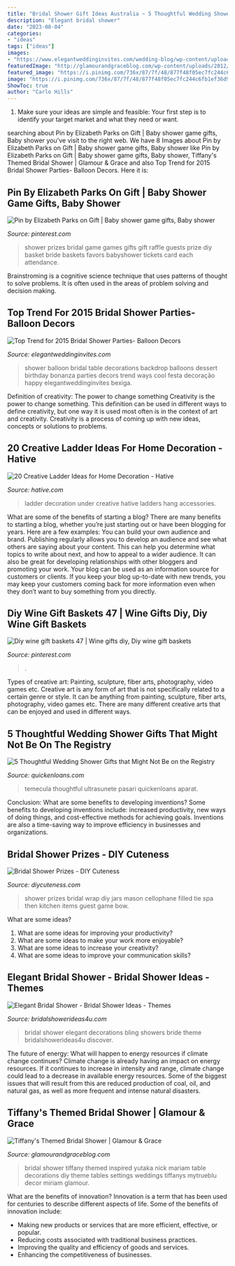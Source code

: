 ```yaml
---
title: "Bridal Shower Gift Ideas Australia ~ 5 Thoughtful Wedding Shower Gifts That Might Not Be On The Registry"
description: "Elegant bridal shower"
date: "2023-08-04"
categories:
- "ideas"
tags: ["ideas"]
images:
- "https://www.elegantweddinginvites.com/wedding-blog/wp-content/uploads/2015/01/vintage-shades-of-blue-balloon-themed-bridal-shower-ideas.jpg"
featuredImage: "http://glamourandgraceblog.com/wp-content/uploads/2012/11/Tiffanys-bridal-shower-Nick-Yutaka_01.jpg"
featured_image: "https://i.pinimg.com/736x/87/7f/48/877f48f05ec7fc244c6fb1ef36d99f0e.jpg"
image: "https://i.pinimg.com/736x/87/7f/48/877f48f05ec7fc244c6fb1ef36d99f0e.jpg"
ShowToc: true
author: "Carlo Hills"
---
```



1. Make sure your ideas are simple and feasible: Your first step is to identify your target market and what they need or want.

	

		
searching about Pin by Elizabeth Parks on Gift | Baby shower game gifts, Baby shower you've visit to the right web. We have 8 Images about Pin by Elizabeth Parks on Gift | Baby shower game gifts, Baby shower like Pin by Elizabeth Parks on Gift | Baby shower game gifts, Baby shower, Tiffany&#039;s Themed Bridal Shower | Glamour &amp; Grace and also Top Trend for 2015 Bridal Shower Parties- Balloon Decors. Here it is:
		
    
## Pin By Elizabeth Parks On Gift | Baby Shower Game Gifts, Baby Shower

<img loading=lazy src="https://i.pinimg.com/736x/39/3b/33/393b33d9f47d9ccbc8f7d40eb13578eb.jpg" onerror="this.onerror=null;this.src='https://tse3.mm.bing.net/th?id=OIP.vzGOQiwfeP47qXfkdY7gkwHaJ3&amp;pid=15.1';" alt="Pin by Elizabeth Parks on Gift | Baby shower game gifts, Baby shower">

_Source: pinterest.com_

>shower prizes bridal game games gifts gift raffle guests prize diy basket bride baskets favors babyshower tickets card each attendance. 

	

Brainstroming is a cognitive science technique that uses patterns of thought to solve problems. It is often used in the areas of problem solving and decision making.

    
## Top Trend For 2015 Bridal Shower Parties- Balloon Decors

<img loading=lazy src="https://www.elegantweddinginvites.com/wedding-blog/wp-content/uploads/2015/01/vintage-shades-of-blue-balloon-themed-bridal-shower-ideas.jpg" onerror="this.onerror=null;this.src='https://tse4.mm.bing.net/th?id=OIP.OoRztR9R3_j-6WxYej0OjQHaKG&amp;pid=15.1';" alt="Top Trend for 2015 Bridal Shower Parties- Balloon Decors">

_Source: elegantweddinginvites.com_

>shower balloon bridal table decorations backdrop balloons dessert birthday bonanza parties decors trend ways cool festa decoração happy elegantweddinginvites bexiga. 

	

Definition of creativity: The power to change something
Creativity is the power to change something. This definition can be used in different ways to define creativity, but one way it is used most often is in the context of art and creativity. Creativity is a process of coming up with new ideas, concepts or solutions to problems.

    
## 20 Creative Ladder Ideas For Home Decoration - Hative

<img loading=lazy src="https://hative.com/wp-content/uploads/2014/06/ladder-decor-ideas/20-ladder-decor-ideas.jpg" onerror="this.onerror=null;this.src='https://tse1.mm.bing.net/th?id=OIP.DnWg652kQc8FWCIogHUlCgHaLI&amp;pid=15.1';" alt="20 Creative Ladder Ideas for Home Decoration - Hative">

_Source: hative.com_

>ladder decoration under creative hative ladders hang accessories. 

	

What are some of the benefits of starting a blog?
There are many benefits to starting a blog, whether you’re just starting out or have been blogging for years. Here are a few examples: 
You can build your own audience and brand. 
Publishing regularly allows you to develop an audience and see what others are saying about your content. This can help you determine what topics to write about next, and how to appeal to a wider audience. 
It can also be great for developing relationships with other bloggers and promoting your work. 
Your blog can be used as an information source for customers or clients. If you keep your blog up-to-date with new trends, you may keep your customers coming back for more information even when they don’t want to buy something from you directly.

    
## Diy Wine Gift Baskets 47 | Wine Gifts Diy, Diy Wine Gift Baskets

<img loading=lazy src="https://i.pinimg.com/736x/87/7f/48/877f48f05ec7fc244c6fb1ef36d99f0e.jpg" onerror="this.onerror=null;this.src='https://tse2.mm.bing.net/th?id=OIP.CXyxuBTuPz3j0mSAwTBBIwHaLG&amp;pid=15.1';" alt="Diy wine gift baskets 47 | Wine gifts diy, Diy wine gift baskets">

_Source: pinterest.com_

>. 

	

Types of creative art: Painting, sculpture, fiber arts, photography, video games etc.
Creative art is any form of art that is not specifically related to a certain genre or style. It can be anything from painting, sculpture, fiber arts, photography, video games etc. There are many different creative arts that can be enjoyed and used in different ways.

    
## 5 Thoughtful Wedding Shower Gifts That Might Not Be On The Registry

<img loading=lazy src="https://www.quickenloans.com/blog/wp-content/uploads/2015/08/Screen-Shot-2015-08-13-at-9.56.07-PM.png" onerror="this.onerror=null;this.src='https://tse2.mm.bing.net/th?id=OIP.hCEHj7c2hbyabnxaNJEv2gHaLH&amp;pid=15.1';" alt="5 Thoughtful Wedding Shower Gifts that Might Not Be on the Registry">

_Source: quickenloans.com_

>temecula thoughtful ultrasunete pasari quickenloans aparat. 

	

Conclusion: What are some benefits to developing inventions?
Some benefits to developing inventions include: increased productivity, new ways of doing things, and cost-effective methods for achieving goals. Inventions are also a time-saving way to improve efficiency in businesses and organizations.

    
## Bridal Shower Prizes - DIY Cuteness

<img loading=lazy src="https://diycuteness.com/wp-content/uploads/2020/01/Bridal-Shower-Prizes-10.jpg" onerror="this.onerror=null;this.src='https://tse1.mm.bing.net/th?id=OIP.C7mj-5ZOKD1tXtTYEy1RyQHaJ4&amp;pid=15.1';" alt="Bridal Shower Prizes - DIY Cuteness">

_Source: diycuteness.com_

>shower prizes bridal wrap diy jars mason cellophane filled tie spa then kitchen items guest game bow. 

	

What are some ideas?
1. What are some ideas for improving your productivity?
2. What are some ideas to make your work more enjoyable?
3. What are some ideas to increase your creativity?
4. What are some ideas to improve your communication skills?

    
## Elegant Bridal Shower - Bridal Shower Ideas - Themes

<img loading=lazy src="https://www.bridalshowerideas4u.com/wp-content/uploads/2016/03/elegant-bridal-shower-tulle-and-bling.jpg" onerror="this.onerror=null;this.src='https://tse1.mm.bing.net/th?id=OIP.YPG0t3UwjKw0CZrdLnGDZwHaLG&amp;pid=15.1';" alt="Elegant Bridal Shower - Bridal Shower Ideas - Themes">

_Source: bridalshowerideas4u.com_

>bridal shower elegant decorations bling showers bride theme bridalshowerideas4u discover. 

	

The future of energy: What will happen to energy resources if climate change continues?
Climate change is already having an impact on energy resources. If it continues to increase in intensity and range, climate change could lead to a decrease in available energy resources. Some of the biggest issues that will result from this are reduced production of coal, oil, and natural gas, as well as more frequent and intense natural disasters.

    
## Tiffany&#039;s Themed Bridal Shower | Glamour &amp; Grace

<img loading=lazy src="http://glamourandgraceblog.com/wp-content/uploads/2012/11/Tiffanys-bridal-shower-Nick-Yutaka_01.jpg" onerror="this.onerror=null;this.src='https://tse1.mm.bing.net/th?id=OIP.i2ZmiVzpoIAi77c4dNxD8gHaLH&amp;pid=15.1';" alt="Tiffany&#039;s Themed Bridal Shower | Glamour &amp; Grace">

_Source: glamourandgraceblog.com_

>bridal shower tiffany themed inspired yutaka nick mariam table decorations diy theme tables settings weddings tiffanys mytrueblu decor miriam glamour. 

	

What are the benefits of innovation?
Innovation is a term that has been used for centuries to describe different aspects of life. Some of the benefits of innovation include: 
- Making new products or services that are more efficient, effective, or popular.
- Reducing costs associated with traditional business practices.
- Improving the quality and efficiency of goods and services. 
- Enhancing the competitiveness of businesses.

